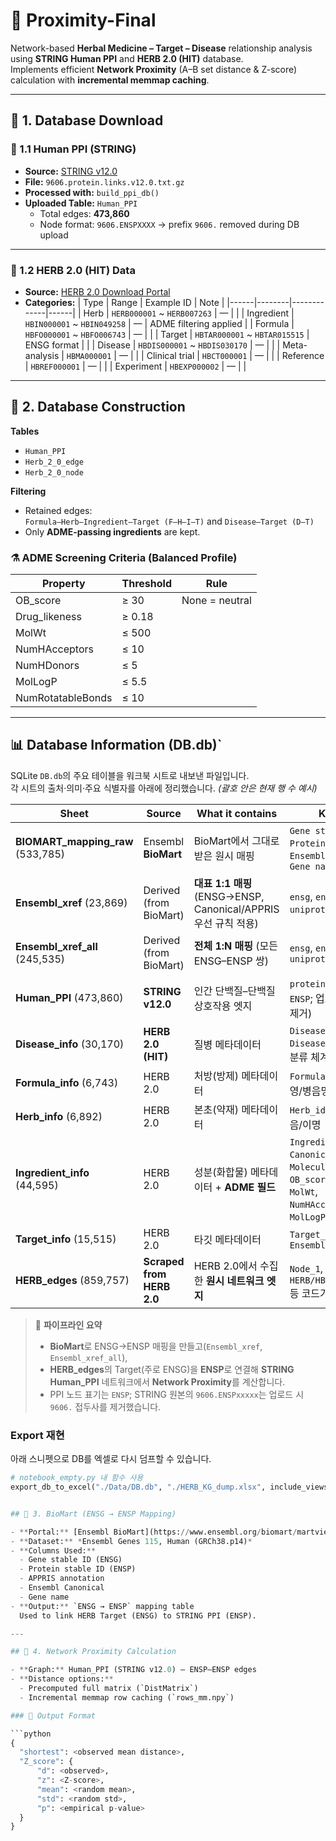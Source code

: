 # 🧬 Proximity-Final

Network-based **Herbal Medicine – Target – Disease** relationship analysis using **STRING Human PPI** and **HERB 2.0 (HIT)** database.  
Implements efficient **Network Proximity** (A–B set distance & Z-score) calculation with **incremental memmap caching**.

---

## 📁 1. Database Download

### 🔹 1.1 Human PPI (STRING)
- **Source:** [STRING v12.0](https://string-db.org/cgi/download?sessionId=bxgqh7YBMvBD&species_text=Homo+sapiens&settings_expanded=0&min_download_score=0&filter_redundant_pairs=0&delimiter_type=txt)
- **File:** `9606.protein.links.v12.0.txt.gz`
- **Processed with:** `build_ppi_db()`
- **Uploaded Table:** `Human_PPI`
  - Total edges: **473,860**
  - Node format: `9606.ENSPXXXX` → prefix `9606.` removed during DB upload

---

### 🔹 1.2 HERB 2.0 (HIT) Data
- **Source:** [HERB 2.0 Download Portal](http://47.92.70.12/Download/)
- **Categories:**
  | Type | Range | Example ID | Note |
  |------|--------|-------------|------|
  | Herb | `HERB000001` ~ `HERB007263` | — |  |
  | Ingredient | `HBIN000001` ~ `HBIN049258` | — | ADME filtering applied |
  | Formula | `HBFO000001` ~ `HBFO006743` | — |  |
  | Target | `HBTAR000001` ~ `HBTAR015515` | ENSG format |  |
  | Disease | `HBDIS000001` ~ `HBDIS030170` | — |  |
  | Meta-analysis | `HBMA000001` | — |  |
  | Clinical trial | `HBCT000001` | — |  |
  | Reference | `HBREF000001` | — |  |
  | Experiment | `HBEXP000002` | — |  |

---

## 🧩 2. Database Construction

**Tables**
- `Human_PPI`
- `Herb_2_0_edge`
- `Herb_2_0_node`

**Filtering**
- Retained edges:  
  `Formula–Herb–Ingredient–Target (F–H–I–T)` and `Disease–Target (D–T)`
- Only **ADME-passing ingredients** are kept.

### ⚗️ ADME Screening Criteria (Balanced Profile)

| Property | Threshold | Rule |
|-----------|------------|------|
| OB_score | ≥ 30 | None = neutral |
| Drug_likeness | ≥ 0.18 |  |
| MolWt | ≤ 500 |  |
| NumHAcceptors | ≤ 10 |  |
| NumHDonors | ≤ 5 |  |
| MolLogP | ≤ 5.5 |  |
| NumRotatableBonds | ≤ 10 |  |

---
## 📊 Database Information (DB.db)`

SQLite `DB.db`의 주요 테이블을 워크북 시트로 내보낸 파일입니다.  
각 시트의 출처·의미·주요 식별자를 아래에 정리했습니다. *(괄호 안은 현재 행 수 예시)*

| Sheet | Source | What it contains | Key IDs / Notes |
|---|---|---|---|
| **BIOMART_mapping_raw** (533,785) | Ensembl **BioMart** | BioMart에서 그대로 받은 원시 매핑 | `Gene stable ID(ENSG)`, `Protein stable ID(ENSP)`, `Ensembl Canonical`, `APPRIS`, `Gene name` |
| **Ensembl_xref** (23,869) | Derived (from BioMart) | **대표 1:1 매핑** (ENSG→ENSP, Canonical/APPRIS 우선 규칙 적용) | `ensg`, `ensp`, `hgnc_symbol`, `uniprot`, `picked_by` |
| **Ensembl_xref_all** (245,535) | Derived (from BioMart) | **전체 1:N 매핑** (모든 ENSG–ENSP 쌍) | `ensg`, `ensp`, `hgnc_symbol`, `uniprot` |
| **Human_PPI** (473,860) | **STRING v12.0** | 인간 단백질–단백질 상호작용 엣지 | `protein1`, `protein2` (형태는 `ENSP`; 업로드 시 `9606.` 접두사 제거) |
| **Disease_info** (30,170) | **HERB 2.0 (HIT)** | 질병 메타데이터 | `Disease_id (HBDIS...)`, `Disease_name`, `DisGeNET_id`, 분류 체계/식별자 |
| **Formula_info** (6,743) | HERB 2.0 | 처방(방제) 메타데이터 | `Formula_id (HBFO...)`, 한/영/병음명, 범주/출전 |
| **Herb_info** (6,892) | HERB 2.0 | 본초(약재) 메타데이터 | `Herb_id (HERB...)`, 한/영/병음/이명 |
| **Ingredient_info** (44,595) | HERB 2.0 | 성분(화합물) 메타데이터 + **ADME 필드** | `Ingredient_id (HBIN...)`, `Canonical_smiles`, `Molecular_formula`, `OB_score`, `Drug_likeness`, `MolWt`, `NumHAcceptors/Donors`, `MolLogP`, `NumRotatableBonds` |
| **Target_info** (15,515) | HERB 2.0 | 타깃 메타데이터 | `Target_id (HBTAR...)`, `Ensembl_id (ENSG)` |
| **HERB_edges** (859,757) | **Scraped from HERB 2.0** | HERB 2.0에서 수집한 **원시 네트워크 엣지** | `Node_1`, `Node_2` (노드에는 `HERB/HBIN/HBTAR/HBDIS/HBFO` 등 코드가 혼재) |

> 🧭 **파이프라인 요약**  
> - **BioMart**로 ENSG→ENSP 매핑을 만들고(`Ensembl_xref`, `Ensembl_xref_all`),  
> - **HERB_edges**의 Target(주로 ENSG)을 **ENSP**로 연결해 **STRING Human_PPI** 네트워크에서 **Network Proximity**를 계산합니다.  
> - PPI 노드 표기는 `ENSP`; STRING 원본의 `9606.ENSPxxxxx`는 업로드 시 `9606.` 접두사를 제거했습니다.

### Export 재현
아래 스니펫으로 DB를 엑셀로 다시 덤프할 수 있습니다.
```python
# notebook_empty.py 내 함수 사용
export_db_to_excel("./Data/DB.db", "./HERB_KG_dump.xlsx", include_views=False)


## 🧬 3. BioMart (ENSG → ENSP Mapping)

- **Portal:** [Ensembl BioMart](https://www.ensembl.org/biomart/martview/8403dac70986fcef75d758c4bc648d6f)
- **Dataset:** *Ensembl Genes 115, Human (GRCh38.p14)*
- **Columns Used:**
  - Gene stable ID (ENSG)
  - Protein stable ID (ENSP)
  - APPRIS annotation
  - Ensembl Canonical
  - Gene name
- **Output:** `ENSG → ENSP` mapping table  
  Used to link HERB Target (ENSG) to STRING PPI (ENSP).

---

## 🔗 4. Network Proximity Calculation

- **Graph:** Human_PPI (STRING v12.0) — ENSP–ENSP edges  
- **Distance options:**
  - Precomputed full matrix (`DistMatrix`)  
  - Incremental memmap row caching (`rows_mm.npy`)

### 🧠 Output Format

```python
{
  "shortest": <observed mean distance>,
  "Z_score": {
      "d": <observed>,
      "z": <Z-score>,
      "mean": <random mean>,
      "std": <random std>,
      "p": <empirical p-value>
  }
}
